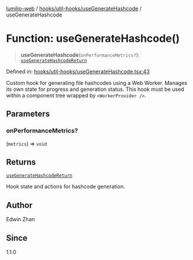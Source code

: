 [lumilio-web](../../../../modules.md) / [hooks/util-hooks/useGenerateHashcode](../index.md) / useGenerateHashcode

# Function: useGenerateHashcode()

> **useGenerateHashcode**(`onPerformanceMetrics?`): [`useGenerateHashcodeReturn`](../interfaces/useGenerateHashcodeReturn.md)

Defined in: [hooks/util-hooks/useGenerateHashcode.tsx:43](https://github.com/EdwinZhanCN/Lumilio-Photos/blob/d7ee437668dbf25a0ccb307a371076d5d13f8e8d/web/src/hooks/util-hooks/useGenerateHashcode.tsx#L43)

Custom hook for generating file hashcodes using a Web Worker.
Manages its own state for progress and generation status.
This hook must be used within a component tree wrapped by `<WorkerProvider />`.

## Parameters

### onPerformanceMetrics?

(`metrics`) => `void`

## Returns

[`useGenerateHashcodeReturn`](../interfaces/useGenerateHashcodeReturn.md)

Hook state and actions for hashcode generation.

## Author

Edwin Zhan

## Since

1.1.0
